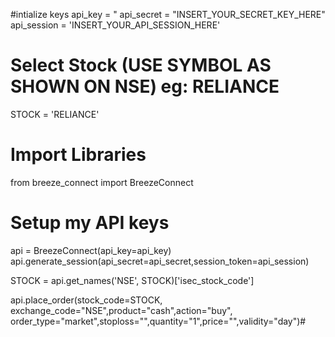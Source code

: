 #intialize keys
api_key = "
api_secret = "INSERT_YOUR_SECRET_KEY_HERE"
api_session = 'INSERT_YOUR_API_SESSION_HERE'

# Select Stock (USE SYMBOL AS SHOWN ON NSE) eg: RELIANCE
STOCK = 'RELIANCE' 

# Import Libraries
from breeze_connect import BreezeConnect

# Setup my API keys 
api = BreezeConnect(api_key=api_key)
api.generate_session(api_secret=api_secret,session_token=api_session)

STOCK = api.get_names('NSE', STOCK)['isec_stock_code']

api.place_order(stock_code=STOCK,
                exchange_code="NSE",product="cash",action="buy",
                order_type="market",stoploss="",quantity="1",price="",validity="day")#


